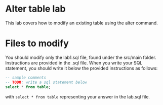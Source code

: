 # Alter table lab
This lab covers how to modify an existing table using the alter command.
# Files to modify
You should modify only the lab1.sql file, found under the src/main folder. Instructions are provided in the .sql file.
When you write your SQL statement, you should write it below the provided instructions as follows:
```sql
-- sample comments
-- TODO: write a sql statement below
select * from table;
```
with `select * from table` representing your answer in the lab.sql file.